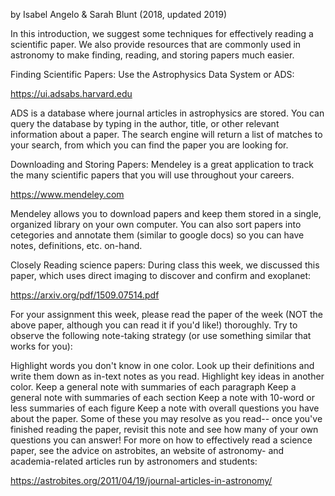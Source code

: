 by Isabel Angelo & Sarah Blunt (2018, updated 2019)

In this introduction, we suggest some techniques for effectively reading a scientific paper. We also provide resources that are commonly used in astronomy to make finding, reading, and storing papers much easier.

Finding Scientific Papers:
Use the Astrophysics Data System or ADS:

https://ui.adsabs.harvard.edu

ADS is a database where journal articles in astrophysics are stored. You can query the database by typing in the author, title, or other relevant information about a paper. The search engine will return a list of matches to your search, from which you can find the paper you are looking for.

Downloading and Storing Papers:
Mendeley is a great application to track the many scientific papers that you will use throughout your careers.

https://www.mendeley.com

Mendeley allows you to download papers and keep them stored in a single, organized library on your own computer. You can also sort papers into cetegories and annotate them (similar to google docs) so you can have notes, definitions, etc. on-hand.

Closely Reading science papers:
During class this week, we discussed this paper, which uses direct imaging to discover and confirm and exoplanet:

https://arxiv.org/pdf/1509.07514.pdf

For your assignment this week, please read the paper of the week (NOT the above paper, although you can read it if you'd like!) thoroughly. Try to observe the following note-taking strategy (or use something similar that works for you):

Highlight words you don't know in one color. Look up their definitions and write them down as in-text notes as you read.
Highlight key ideas in another color.
Keep a general note with summaries of each paragraph
Keep a general note with summaries of each section
Keep a note with 10-word or less summaries of each figure
Keep a note with overall questions you have about the paper. Some of these you may resolve as you read-- once you've finished reading the paper, revisit this note and see how many of your own questions you can answer!
For more on how to effectively read a science paper, see the advice on astrobites, an website of astronomy- and academia-related articles run by astronomers and students:

https://astrobites.org/2011/04/19/journal-articles-in-astronomy/
